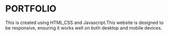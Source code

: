 # PORTFOLIO
This is created using HTML,CSS and Javascript.This website is designed to be responsive, ensuring it works well on both desktop and mobile devices.


